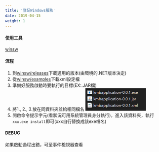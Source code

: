 ```yaml
---
title: '登記Windows服務'
date: 2019-04-15
weight: 1
---
```




#### 使用工具

[winsw](https://github.com/kohsuke/winsw)



#### 流程

1. 到[winsw/releases](https://github.com/kohsuke/winsw/releases)下載適用的版本(由環境的.NET版本決定)
2. 從[winsw/examples](https://github.com/kohsuke/winsw/tree/master/examples)下載xml設定檔
3. 準備好服務啟動時要執行的目標(EX:.JAR檔)
4. 將1., 2., 3.放在同資料夾並給相同檔名
   ![1555314930686](https://raw.githubusercontent.com/kiwislice/html-css-js-memo/master/static/images/tools/1555314930686.png)
5. 開啟命令提示字元(看狀況可用系統管理員身分執行)，進入該資料夾，執行`xxx.exe install`即可(xxx自行替換成該exe檔名)



#### DEBUG

如果啟動過程出錯，可至事件檢視器查看

